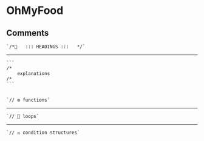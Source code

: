 
# OhMyFood

## Comments

    `/*📍   ::: HEADINGS :::   */`

---

    ```
    /*
        explanations
    /*
    ```


    `// ⚙️ functions`

---

    `// 🔁 loops`

---

    `// ⚖️ condition structures`
